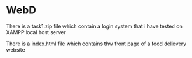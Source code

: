 # WebD
There is a task1.zip file which contain a login system that i have tested on XAMPP local host server

There is a index.html file which contains thw front page of a food delievery website

